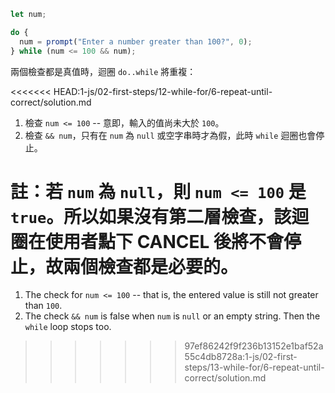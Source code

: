 
```js run demo
let num;

do {
  num = prompt("Enter a number greater than 100?", 0);
} while (num <= 100 && num);
```

兩個檢查都是真值時，迴圈 `do..while` 將重複：

<<<<<<< HEAD:1-js/02-first-steps/12-while-for/6-repeat-until-correct/solution.md
1. 檢查 `num <= 100` -- 意即，輸入的值尚未大於 `100`。
2. 檢查 `&& num`，只有在 `num` 為 `null` 或空字串時才為假，此時 `while` 迴圈也會停止。

註：若 `num` 為 `null`，則 `num <= 100` 是 `true`。所以如果沒有第二層檢查，該迴圈在使用者點下 CANCEL 後將不會停止，故兩個檢查都是必要的。
=======
1. The check for `num <= 100` -- that is, the entered value is still not greater than `100`.
2. The check `&& num` is false when `num` is `null` or an empty string. Then the `while` loop stops too.
>>>>>>> 97ef86242f9f236b13152e1baf52a55c4db8728a:1-js/02-first-steps/13-while-for/6-repeat-until-correct/solution.md

